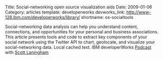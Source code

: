 Title: Social-networking open source visualization aids
Date:  2009-01-06
Category: articles
template: developerworks
devworks_link: http://www-128.ibm.com/developerworks/library/
shortname: os-socialtools


Social-networking data analysis can help you understand content,
connections, and opportunities for your personal and business
associations. This article presents tools and code to extract key
components of your social network using the Twitter API to chart,
geolocate, and visualize your social-networking data. Local cached text.
IBM developerWorks [Podcast](/files/podcasts/feature-010609.mp3) with [Scott Laningham](http://scottlaningham.com)
